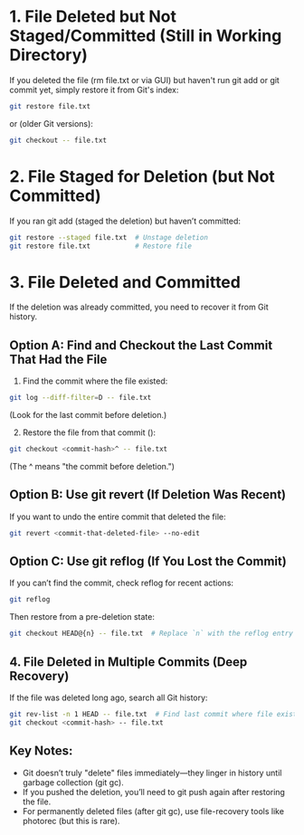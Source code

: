# 1. File Deleted but Not Staged/Committed (Still in Working Directory)

If you deleted the file (rm file.txt or via GUI) but haven't run git add or git commit yet, simply restore it from Git's index:

```bash
git restore file.txt
```

or (older Git versions):

```bash
git checkout -- file.txt
```

# 2. File Staged for Deletion (but Not Committed)

If you ran git add (staged the deletion) but haven’t committed:

```bash
git restore --staged file.txt  # Unstage deletion
git restore file.txt           # Restore file
```

# 3. File Deleted and Committed
If the deletion was already committed, you need to recover it from Git history.

## Option A: Find and Checkout the Last Commit That Had the File
1. Find the commit where the file existed:

```bash
git log --diff-filter=D -- file.txt
```
(Look for the last commit before deletion.)

2. Restore the file from that commit (<commit-hash>):

```bash
git checkout <commit-hash>^ -- file.txt
```
(The ^ means "the commit before deletion.")

## Option B: Use git revert (If Deletion Was Recent)
If you want to undo the entire commit that deleted the file:

```bash
git revert <commit-that-deleted-file> --no-edit
```

## Option C: Use git reflog (If You Lost the Commit)
If you can’t find the commit, check reflog for recent actions:

```bash
git reflog
```

Then restore from a pre-deletion state:

```bash
git checkout HEAD@{n} -- file.txt  # Replace `n` with the reflog entry
```

## 4. File Deleted in Multiple Commits (Deep Recovery)
If the file was deleted long ago, search all Git history:

```bash
git rev-list -n 1 HEAD -- file.txt  # Find last commit where file existed
git checkout <commit-hash> -- file.txt
```

## Key Notes:
- Git doesn’t truly "delete" files immediately—they linger in history until garbage collection (git gc).
- If you pushed the deletion, you’ll need to git push again after restoring the file.
- For permanently deleted files (after git gc), use file-recovery tools like photorec (but this is rare).